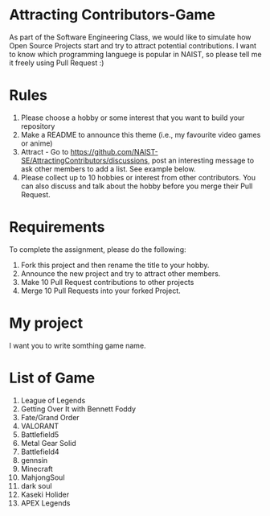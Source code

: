 # Attracting Contributors-Game
As part of the Software Engineering Class, we would like to simulate how Open Source Projects start and try to attract potential contributions.
I want to know which programming languege is popular in NAIST, so please tell me it freely using Pull Request :)

# Rules
1. Please choose a hobby or some interest that you want to build your repository
2. Make a README to announce this theme (i.e., my favourite video games or anime)
3. Attract - Go to https://github.com/NAIST-SE/AttractingContributors/discussions, post an interesting message to ask other members to add a list. See example below.
4. Please collect up to 10 hobbies or interest from other contributors. You can also discuss and talk about the hobby before you merge their Pull Request.

# Requirements
To complete the assignment, please do the following:
1. Fork this project and then rename the title to your hobby. 
2. Announce the new project and try to attract other members.
3. Make 10 Pull Request contributions to other projects
4. Merge 10 Pull Requests into your forked Project.

# My project
I want you to write somthing game name. 

# List of Game
1. League of Legends
1. Getting Over It with Bennett Foddy
1. Fate/Grand Order
1. VALORANT
1. Battlefield5
1. Metal Gear Solid
1. Battlefield4
1. gennsin
1. Minecraft
1. MahjongSoul
1. dark soul
1. Kaseki Holider
1. APEX Legends




